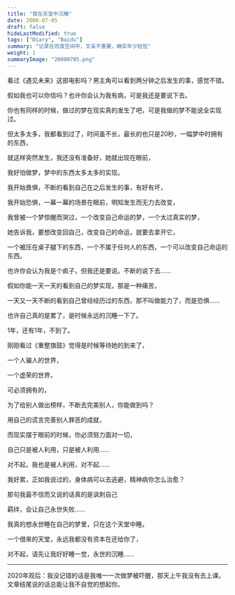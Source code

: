 ```yaml
---
title: "我在天堂中沉睡"
date: 2008-07-05
draft: false
hideLastModified: true
tags: ["Diary", "Baidu"]
summary: "记录在百度空间中，文采不重要，确实年少轻狂"
weight: 1
summaryImage: "20080705.png"
---
```


看过《遇见未来》这部电影吗？男主角可以看到两分钟之后发生的事，感觉不错。

假如我也可以你信吗？也许你会认为我有病，可是我还是要说下去。

你也有同样的时候，做过的梦在现实真的发生了吧，可是我做的梦不能说全实现过。

但太多太多，我都看到过了，时间虽不长，最长的也只是20秒，一幅梦中时拥有的东西，

就这样突然发生，我还没有准备好，她就出现在眼前，

我好怕做梦，梦中的东西太多太多的实现。

我开始畏惧，不断的看到自己在之后发生的事，有好有坏，

我开始恐惧，一幕一幕的场景在眼前，明知发生而无力去改变，

我曾被一个梦惊醒而哭过，一个改变自己命运的梦，一个太过真实的梦，

她告诉我，要想改变回自己，改变自己的命运，就要去拿开它，

一个被压在桌子腿下的东西，一个不属于任何人的东西，一个可以改变自己命运的东西。

也许你会认为我是个疯子，但我还是要说。不断的说下去……

假如你能一天一天的看到自己的梦实现，那是一种痛苦，

一天又一天不断的看到自己曾经经历过的东西，那不叫做能力了，而是恐惧……

也许自己真的是累了，是时候永远的沉睡一下了。

1年，还有1年，不到了。

刚刚看过《重整旗鼓》觉得是时候等待她的到来了，

一个人骗人的世界，

一个虚荣的世界，

可必须拥有的，

为了给别人做出榜样，不断去完美别人，你能做到吗？

用自己的谎言完善别人罪恶的成就，

而现实摆于眼前的时候，你必须努力面对一切，

自己只是被人利用，只是被人利用……

对不起，我也是被人利用，对不起……

我好累，正如我说过的，身体病可以去逃避，精神病你怎么治愈？

那句我最不信而又说的话真的是讽刺自己

羁绊，会让自己永世失败……

我真的想永世睡在自己的梦里，只在这个天堂中睡。

一个借來的天堂，永远我都没有资本在还给你了，

对不起，请先让我好好睡一觉，永世的沉睡……


---

2020年观后：我没记错的话是我唯一一次做梦被吓醒，那天上午我没有去上课。文章结尾说的话总能让我不自觉的想起你。
